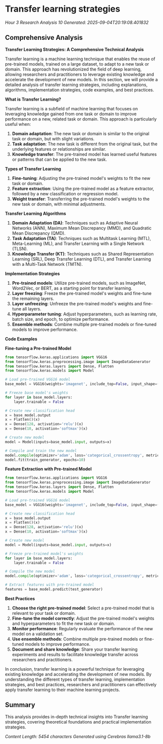 # Transfer learning strategies
*Hour 3 Research Analysis 10*
*Generated: 2025-09-04T20:19:08.401832*

## Comprehensive Analysis
**Transfer Learning Strategies: A Comprehensive Technical Analysis**

Transfer learning is a machine learning technique that enables the reuse of pre-trained models, trained on a large dataset, to adapt to a new task or domain. This approach has revolutionized the field of deep learning, allowing researchers and practitioners to leverage existing knowledge and accelerate the development of new models. In this section, we will provide a detailed analysis of transfer learning strategies, including explanations, algorithms, implementation strategies, code examples, and best practices.

**What is Transfer Learning?**

Transfer learning is a subfield of machine learning that focuses on leveraging knowledge gained from one task or domain to improve performance on a new, related task or domain. This approach is particularly useful when:

1. **Domain adaptation**: The new task or domain is similar to the original task or domain, but with slight variations.
2. **Task adaptation**: The new task is different from the original task, but the underlying features or relationships are similar.
3. **Knowledge transfer**: The pre-trained model has learned useful features or patterns that can be applied to the new task.

**Types of Transfer Learning**

1. **Fine-tuning**: Adjusting the pre-trained model's weights to fit the new task or domain.
2. **Feature extraction**: Using the pre-trained model as a feature extractor, followed by a new classification or regression model.
3. **Weight transfer**: Transferring the pre-trained model's weights to the new task or domain, with minimal adjustments.

**Transfer Learning Algorithms**

1. **Domain Adaptation (DA)**: Techniques such as Adaptive Neural Networks (ANN), Maximum Mean Discrepancy (MMD), and Quadratic Mean Discrepancy (QMD).
2. **Task Adaptation (TA)**: Techniques such as Multitask Learning (MTL), Meta-Learning (ML), and Transfer Learning with a Single Network (TLSN).
3. **Knowledge Transfer (KT)**: Techniques such as Shared Representation Learning (SRL), Deep Transfer Learning (DTL), and Transfer Learning with a Multi-Task Network (TMTN).

**Implementation Strategies**

1. **Pre-trained models**: Utilize pre-trained models, such as ImageNet, Word2Vec, or BERT, as a starting point for transfer learning.
2. **Layer freezing**: Freeze the pre-trained model's weights and fine-tune the remaining layers.
3. **Layer unfreezing**: Unfreeze the pre-trained model's weights and fine-tune all layers.
4. **Hyperparameter tuning**: Adjust hyperparameters, such as learning rate, batch size, and epoch, to optimize performance.
5. **Ensemble methods**: Combine multiple pre-trained models or fine-tuned models to improve performance.

**Code Examples**

**Fine-tuning a Pre-trained Model**

```python
from tensorflow.keras.applications import VGG16
from tensorflow.keras.preprocessing.image import ImageDataGenerator
from tensorflow.keras.layers import Dense, Flatten
from tensorflow.keras.models import Model

# Load pre-trained VGG16 model
base_model = VGG16(weights='imagenet', include_top=False, input_shape=(224, 224, 3))

# Freeze base model's weights
for layer in base_model.layers:
    layer.trainable = False

# Create new classification head
x = base_model.output
x = Flatten()(x)
x = Dense(128, activation='relu')(x)
x = Dense(10, activation='softmax')(x)

# Create new model
model = Model(inputs=base_model.input, outputs=x)

# Compile and train the new model
model.compile(optimizer='adam', loss='categorical_crossentropy', metrics=['accuracy'])
model.fit(train_generator, epochs=10)
```

**Feature Extraction with Pre-trained Model**

```python
from tensorflow.keras.applications import VGG16
from tensorflow.keras.preprocessing.image import ImageDataGenerator
from tensorflow.keras.layers import Dense, Flatten
from tensorflow.keras.models import Model

# Load pre-trained VGG16 model
base_model = VGG16(weights='imagenet', include_top=False, input_shape=(224, 224, 3))

# Create new classification head
x = base_model.output
x = Flatten()(x)
x = Dense(128, activation='relu')(x)
x = Dense(10, activation='softmax')(x)

# Create new model
model = Model(inputs=base_model.input, outputs=x)

# Freeze pre-trained model's weights
for layer in base_model.layers:
    layer.trainable = False

# Compile the new model
model.compile(optimizer='adam', loss='categorical_crossentropy', metrics=['accuracy'])

# Extract features with pre-trained model
features = base_model.predict(test_generator)
```

**Best Practices**

1. **Choose the right pre-trained model**: Select a pre-trained model that is relevant to your task or domain.
2. **Fine-tune the model correctly**: Adjust the pre-trained model's weights and hyperparameters to fit the new task or domain.
3. **Monitor performance**: Regularly evaluate the performance of the new model on a validation set.
4. **Use ensemble methods**: Combine multiple pre-trained models or fine-tuned models to improve performance.
5. **Document and share knowledge**: Share your transfer learning experiments and results to facilitate knowledge transfer across researchers and practitioners.

In conclusion, transfer learning is a powerful technique for leveraging existing knowledge and accelerating the development of new models. By understanding the different types of transfer learning, implementation strategies, and best practices, researchers and practitioners can effectively apply transfer learning to their machine learning projects.

## Summary
This analysis provides in-depth technical insights into Transfer learning strategies, 
covering theoretical foundations and practical implementation strategies.

*Content Length: 5454 characters*
*Generated using Cerebras llama3.1-8b*
